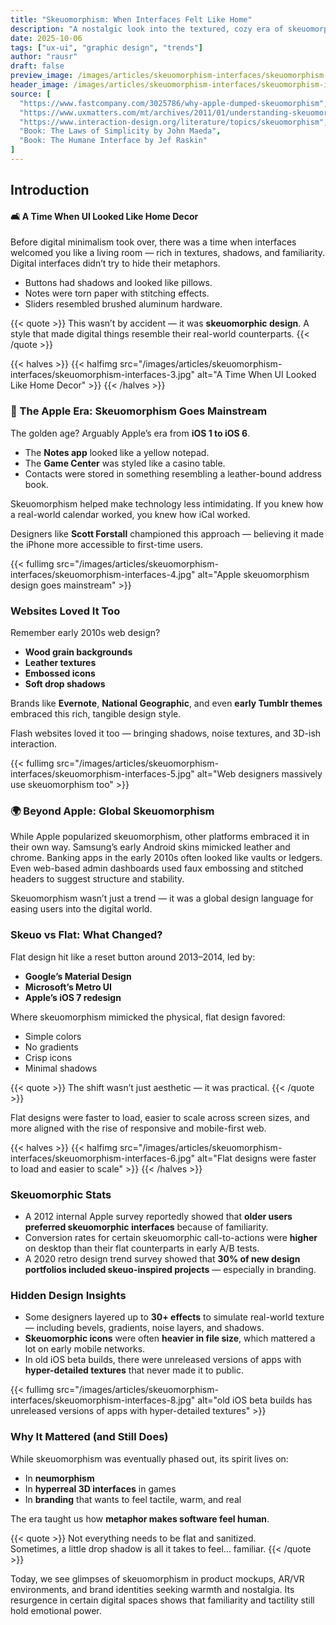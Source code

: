 ```yaml
---
title: "Skeuomorphism: When Interfaces Felt Like Home"
description: "A nostalgic look into the textured, cozy era of skeuomorphic design — where buttons looked real, shadows were deep, and your screen resembled a designer’s living room."
date: 2025-10-06
tags: ["ux-ui", "graphic design", "trends"]
author: "rausr"
draft: false
preview_image: /images/articles/skeuomorphism-interfaces/skeuomorphism-interfaces-10.jpg
header_image: /images/articles/skeuomorphism-interfaces/skeuomorphism-interfaces-2.jpg
source: [
  "https://www.fastcompany.com/3025786/why-apple-dumped-skeuomorphism",
  "https://www.uxmatters.com/mt/archives/2011/01/understanding-skeuomorphism.php",
  "https://www.interaction-design.org/literature/topics/skeuomorphism",
  "Book: The Laws of Simplicity by John Maeda",
  "Book: The Humane Interface by Jef Raskin"
]
---
```


## Introduction
#### 🛋️ A Time When UI Looked Like Home Decor

Before digital minimalism took over, there was a time when interfaces welcomed you like a living room — rich in textures, shadows, and familiarity. Digital interfaces didn’t try to hide their metaphors.  

- Buttons had shadows and looked like pillows.  
- Notes were torn paper with stitching effects.  
- Sliders resembled brushed aluminum hardware.  

{{< quote >}}
This wasn’t by accident — it was **skeuomorphic design**. A style that made digital things resemble their real-world counterparts.
{{< /quote >}}


{{< halves >}}
{{< halfimg src="/images/articles/skeuomorphism-interfaces/skeuomorphism-interfaces-3.jpg" alt="A Time When UI Looked Like Home Decor" >}}
{{< /halves >}}


### 🍎 The Apple Era: Skeuomorphism Goes Mainstream

The golden age? Arguably Apple’s era from **iOS 1 to iOS 6**.

- The **Notes app** looked like a yellow notepad.
- The **Game Center** was styled like a casino table.
- Contacts were stored in something resembling a leather-bound address book.

Skeuomorphism helped make technology less intimidating. If you knew how a real-world calendar worked, you knew how iCal worked.  

Designers like **Scott Forstall** championed this approach — believing it made the iPhone more accessible to first-time users.



{{< fullimg src="/images/articles/skeuomorphism-interfaces/skeuomorphism-interfaces-4.jpg" alt="Apple skeuomorphism design goes mainstream" >}}


### Websites Loved It Too

Remember early 2010s web design?

- **Wood grain backgrounds**
- **Leather textures**
- **Embossed icons**
- **Soft drop shadows**

Brands like **Evernote**, **National Geographic**, and even **early Tumblr themes** embraced this rich, tangible design style.

Flash websites loved it too — bringing shadows, noise textures, and 3D-ish interaction.



{{< fullimg src="/images/articles/skeuomorphism-interfaces/skeuomorphism-interfaces-5.jpg" alt="Web designers massively use skeuomorphism too" >}}



### 🌍 Beyond Apple: Global Skeuomorphism

While Apple popularized skeuomorphism, other platforms embraced it in their own way. Samsung’s early Android skins mimicked leather and chrome. Banking apps in the early 2010s often looked like vaults or ledgers. Even web-based admin dashboards used faux embossing and stitched headers to suggest structure and stability.

Skeuomorphism wasn’t just a trend — it was a global design language for easing users into the digital world.


### Skeuo vs Flat: What Changed?

Flat design hit like a reset button around 2013–2014, led by:

- **Google’s Material Design**
- **Microsoft’s Metro UI**
- **Apple’s iOS 7 redesign**

Where skeuomorphism mimicked the physical, flat design favored:

- Simple colors
- No gradients
- Crisp icons
- Minimal shadows

{{< quote >}}
The shift wasn’t just aesthetic — it was practical.
{{< /quote >}}

Flat designs were faster to load, easier to scale across screen sizes, and more aligned with the rise of responsive and mobile-first web.


{{< halves >}}
{{< halfimg src="/images/articles/skeuomorphism-interfaces/skeuomorphism-interfaces-6.jpg" alt="Flat designs were faster to load and easier to scale" >}}
{{< /halves >}}


### Skeuomorphic Stats

- A 2012 internal Apple survey reportedly showed that **older users preferred skeuomorphic interfaces** because of familiarity.  
- Conversion rates for certain skeuomorphic call-to-actions were **higher** on desktop than their flat counterparts in early A/B tests.
- A 2020 retro design trend survey showed that **30% of new design portfolios included skeuo-inspired projects** — especially in branding.



### Hidden Design Insights

- Some designers layered up to **30+ effects** to simulate real-world texture — including bevels, gradients, noise layers, and shadows.
- **Skeuomorphic icons** were often **heavier in file size**, which mattered a lot on early mobile networks.
- In old iOS beta builds, there were unreleased versions of apps with **hyper-detailed textures** that never made it to public.



{{< fullimg src="/images/articles/skeuomorphism-interfaces/skeuomorphism-interfaces-8.jpg" alt="old iOS beta builds has unreleased versions of apps with hyper-detailed textures" >}}



### Why It Mattered (and Still Does)

While skeuomorphism was eventually phased out, its spirit lives on:

- In **neumorphism**
- In **hyperreal 3D interfaces** in games
- In **branding** that wants to feel tactile, warm, and real

The era taught us how **metaphor makes software feel human**.

{{< quote >}}
Not everything needs to be flat and sanitized.  
Sometimes, a little drop shadow is all it takes to feel… familiar.
{{< /quote >}}

Today, we see glimpses of skeuomorphism in product mockups, AR/VR environments, and brand identities seeking warmth and nostalgia. Its resurgence in certain digital spaces shows that familiarity and tactility still hold emotional power.